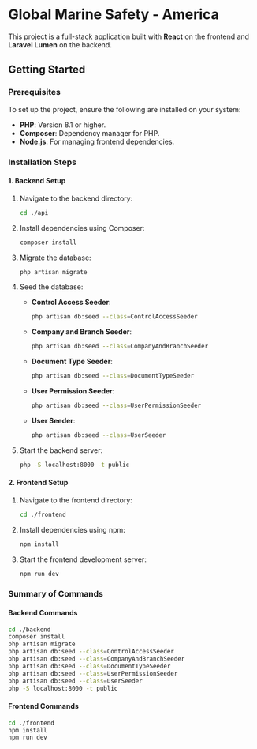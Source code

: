 # Global Marine Safety - America

This project is a full-stack application built with **React** on the frontend and **Laravel Lumen** on the backend.

## Getting Started

### Prerequisites

To set up the project, ensure the following are installed on your system:

-   **PHP**: Version 8.1 or higher.
-   **Composer**: Dependency manager for PHP.
-   **Node.js**: For managing frontend dependencies.

### Installation Steps

#### 1. Backend Setup

1. Navigate to the backend directory:

    ```bash
    cd ./api
    ```

2. Install dependencies using Composer:

    ```bash
    composer install
    ```

3. Migrate the database:

    ```bash
    php artisan migrate
    ```

4. Seed the database:

    - **Control Access Seeder**:
        ```bash
        php artisan db:seed --class=ControlAccessSeeder
        ```
    - **Company and Branch Seeder**:
        ```bash
        php artisan db:seed --class=CompanyAndBranchSeeder
        ```
    - **Document Type Seeder**:
        ```bash
        php artisan db:seed --class=DocumentTypeSeeder
        ```
    - **User Permission Seeder**:
        ```bash
        php artisan db:seed --class=UserPermissionSeeder
        ```
    - **User Seeder**:
        ```bash
        php artisan db:seed --class=UserSeeder
        ```

5. Start the backend server:
    ```bash
    php -S localhost:8000 -t public
    ```

#### 2. Frontend Setup

1. Navigate to the frontend directory:

    ```bash
    cd ./frontend
    ```

2. Install dependencies using npm:

    ```bash
    npm install
    ```

3. Start the frontend development server:
    ```bash
    npm run dev
    ```

### Summary of Commands

#### Backend Commands

```bash
cd ./backend
composer install
php artisan migrate
php artisan db:seed --class=ControlAccessSeeder
php artisan db:seed --class=CompanyAndBranchSeeder
php artisan db:seed --class=DocumentTypeSeeder
php artisan db:seed --class=UserPermissionSeeder
php artisan db:seed --class=UserSeeder
php -S localhost:8000 -t public
```

#### Frontend Commands

```bash
cd ./frontend
npm install
npm run dev
```
